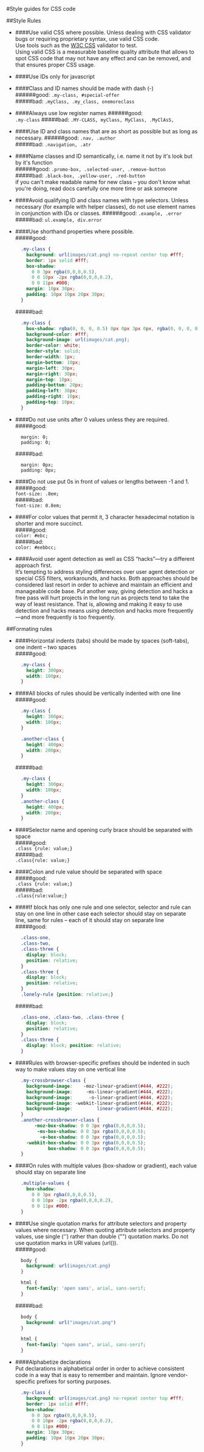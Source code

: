 #Style guides for CSS code

##Style Rules
* ####Use valid CSS where possible.
  Unless dealing with CSS validator bugs or requiring proprietary syntax, use valid CSS code.     
  Use tools such as the [W3C CSS](http://jigsaw.w3.org/css-validator/) validator to test.     
  Using valid CSS is a measurable baseline quality attribute that allows to spot CSS code that may not have any effect and can be removed, and that ensures proper CSS usage.

* ####Use IDs only for javascript

* ####Class and ID names should be made with dash (-)   
  ######good:
  ```.my-class, #special-offer```    
  #####bad:
  ```.myClass, .my_class, onemoreclass```   

* ####Always use low register names
  ######good:      
  ```.my-class```
  #####bad:
  ```.MY-CLASS, myClass, MyClass, .MyClAsS,```

* ####Use ID and class names that are as short as possible but as long as necessary.
  ######good:
  ```.nav, .author```   
  #####bad:
  ```.navigation, .atr```    

* ####Name classes and ID semantically, i.e. name it not by it's look but by it's function   
  ######good:
  ```.promo-box, .selected-user, .remove-button```   
  #####bad:
  ```.black-box, .yellow-user, .red-button```   
  if you can't make readable name for new class – you don't know what you're doing, read docs carefully one more time or ask someone

* ####Avoid qualifying ID and class names with type selectors.
  Unless necessary (for example with helper classes), do not use element names in conjunction with IDs or classes.
  ######good:
  ```.example, .error```
  #####bad:
  ```ul.example, div.error```
  
* ####Use shorthand properties where possible.     
  #####good:
  ```css
    .my-class {
      background: url(images/cat.png) no-repeat center top #fff;
      border: 1px solid #fff;
      box-shadow: 
        0 0 3px rgba(0,0,0,0.5),
        0 0 10px -2px rgba(0,0,0,0.2),
        0 0 11px #000;
      margin: 10px 30px;
      padding: 10px 10px 20px 30px;
    }
  ```
  #####bad:
  ```css
    .my-class {
      box-shadow: rgba(0, 0, 0, 0.5) 0px 0px 3px 0px, rgba(0, 0, 0, 0.2) 0px 0px 10px -2px, black 0px 0px 11px 0px;
      background-color: #fff;
      background-image: url(images/cat.png);
      border-color: white;
      border-style: solid;
      border-width: 1px;
      margin-bottom: 10px;
      margin-left: 30px;
      margin-right: 30px;
      margin-top: 10px;
      padding-bottom: 20px;
      padding-left: 30px;
      padding-right: 10px;
      padding-top: 10px;
    }
  ```

* ####Do not use units after 0 values unless they are required.
  #####good:    
  ```
    margin: 0;
    padding: 0;
  ```
  #####bad:    
  ```
    margin: 0px;
    padding: 0px;
  ```

* ####Do not use put 0s in front of values or lengths between -1 and 1.    
  #####good:     
  ```font-size: .8em;```    
  #####bad:    
  ```font-size: 0.8em;```    

* ####For color values that permit it, 3 character hexadecimal notation is shorter and more succinct.   
  #####good:     
  ```color: #ebc;```    
  #####bad:    
  ```color: #eebbcc;```

* ####Avoid user agent detection as well as CSS “hacks”—try a different approach first.   
  It’s tempting to address styling differences over user agent detection or special CSS filters, workarounds, and hacks. Both approaches should be considered last resort in order to achieve and maintain an efficient and manageable code base. Put another way, giving detection and hacks a free pass will hurt projects in the long run as projects tend to take the way of least resistance. That is, allowing and making it easy to use detection and hacks means using detection and hacks more frequently—and more frequently is too frequently.

##Formating rules

* ####Horizontal indents (tabs) should be made by spaces (soft-tabs), one indent – two spaces    
  #####good:      
  ```css
    .my-class {
      height: 300px;
      width: 100px;
    }
  ```

* ####All blocks of rules should be vertically indented with one line
  #####good:      
  ```css
    .my-class {
      height: 300px;
      width: 100px;
    }   

    .another-class {
      height: 400px;
      width: 200px;
    }
  ```
  #####bad:      
  ```css
    .my-class {
      height: 300px;
      width: 100px;
    }   
    .another-class {
      height: 400px;
      width: 200px;
    }
  ```

* ####Selector name and opening curly brace should be separated with space      
  #####good:    
  ```.class {rule: value;}```   
  #####bad:     
  ```.class{rule: value;}```   

* ####Colon and rule value should be separated with space    
  #####good:      
  ```.class {rule: value;}```   
  #####bad:       
  ```.class{rule:value;}```    

* ####If block has only one rule and one selector, selector and rule can stay on one line
  in other case each selector should stay on separate line, same for rules – each of it should stay on separate line    
  #####good:
  ```css
    .class-one,
    .class-two,
    .class-three {
      display: block;
      position: relative;
    }
    .class-three {
      display: block; 
      position: relative;
    }
    .lonely-rule {position: relative;}
  ```
  #####bad:
  ```css
    .class-one, .class-two, .class-three {
      display: block;
      position: relative;
    }
    .class-three {
      display: block; position: relative;
    }
  ```
  
* ####Rules with browser-specific prefixes should be indented in such way to make values stay on one vertical line
  ```css
    .my-crossbrowser-class {
      background-image:    -moz-linear-gradient(#444, #222);
      background-image:     -ms-linear-gradient(#444, #222);
      background-image:      -o-linear-gradient(#444, #222);
      background-image: -webkit-linear-gradient(#444, #222);
      background-image:         linear-gradient(#444, #222);
    }
    .another-crossbrowser-class {
         -moz-box-shadow: 0 0 3px rgba(0,0,0,0.5);
          -ms-box-shadow: 0 0 3px rgba(0,0,0,0.5);
           -o-box-shadow: 0 0 3px rgba(0,0,0,0.5);
      -webkit-box-shadow: 0 0 3px rgba(0,0,0,0.5);
              box-shadow: 0 0 3px rgba(0,0,0,0.5);
    }
  ```

* ####On rules with multiple values (box-shadow or gradient), each value should stay on separate line
  ``` css
    .multiple-values {
      box-shadow: 
        0 0 3px rgba(0,0,0,0.5),
        0 0 10px -2px rgba(0,0,0,0.2),
        0 0 11px #000;
    }
  ```
* ####Use single quotation marks for attribute selectors and property values where necessary.
  When quoting attribute selectors and property values, use single ('') rather than double ("") quotation marks. Do not use quotation marks in URI values (url()).    
  #####good:
  ```css
    body {
      background: url(images/cat.png)
    }

    html {
      font-family: 'open sans', arial, sans-serif;
    }
  ```
  #####bad:
  ```css
    body {
      background: url("images/cat.png")
    }

    html {
      font-family: "open sans", arial, sans-serif;
    }
  ```

* ####Alphabetize declarations    
  Put declarations in alphabetical order in order to achieve consistent code in a way that is easy to remember and maintain. Ignore vendor-specific prefixes for sorting purposes.
  
  ```css
    .my-class {
      background: url(images/cat.png) no-repeat center top #fff;
      border: 1px solid #fff;
      box-shadow: 
        0 0 3px rgba(0,0,0,0.5),
        0 0 10px -2px rgba(0,0,0,0.2),
        0 0 11px #000;
      margin: 10px 30px;
      padding: 10px 10px 20px 30px;
    }
  ```
